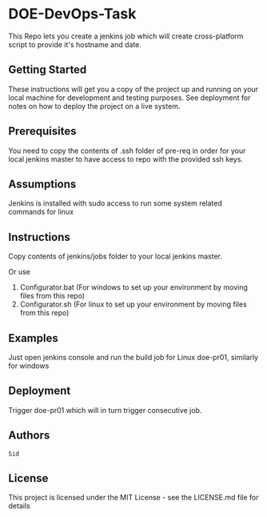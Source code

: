 # DOE-DevOps-Task

This Repo lets you create a jenkins job which will create cross-platform script to provide it's hostname and date.

## Getting Started

These instructions will get you a copy of the project up and running on your local machine for development and testing purposes. See deployment for notes on how to deploy the project on a live system.

## Prerequisites

You need to copy the contents of .ssh folder of pre-req in order for your local jenkins master to have access to repo with the provided ssh keys. 

## Assumptions

Jenkins is installed with sudo access to run some system related commands for linux

## Instructions

Copy contents of jenkins/jobs folder to your local jenkins master.

Or use
1. Configurator.bat (For windows to set up your environment by moving files from this repo)
2. Configurator.sh (For linux to set up your environment by moving files from this repo)

## Examples

Just open jenkins console and run the build job for Linux doe-pr01, similarly for windows

## Deployment

Trigger doe-pr01 which will in turn trigger consecutive job.

## Authors

    Sid

## License

This project is licensed under the MIT License - see the LICENSE.md file for details
